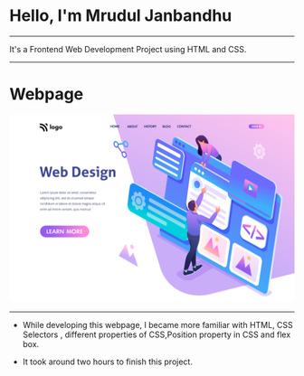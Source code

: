 # Hello, I'm Mrudul Janbandhu
- - -
It's a Frontend Web Development Project using HTML and CSS.
- - -

# Webpage



![](8.png)


- - -


- While developing this webpage, I became more familiar with HTML, CSS Selectors , different properties of CSS,Position property in CSS and flex box.

- It took around two hours to finish this project.